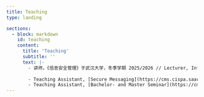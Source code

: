 ```yaml
---
title: Teaching
type: landing

sections:
  - block: markdown
    id: teaching
    content:
      title: 'Teaching'
      subtitle: ''
      text: |-
        - 讲师，《信息安全管理》于武汉大学，冬季学期 2025/2026 // Lecturer, Information Security Management at Wuhan University, WS 2025/2026  
	
        - Teaching Assistant, [Secure Messaging](https://cms.cispa.saarland/secmes/) at Saarland University, WS 2019/2020
        - Teaching Assistant, [Bachelor- and Master Seminar](https://cms.cispa.saarland/bms22/) at Saarland University, SS 2022 - SS 2023
---
```


